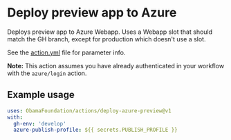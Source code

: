 # Deploy preview app to Azure

Deploys preview app to Azure Webapp. Uses a Webapp slot that should match the GH branch, except for production which doesn't use a slot.

See the [action.yml](./action.yml) file for parameter info.

**Note:** This action assumes you have already authenticated in your workflow with the `azure/login` action.

## Example usage

```yaml
uses: ObamaFoundation/actions/deploy-azure-preview@v1
with:
  gh-env: 'develop'
  azure-publish-profile: ${{ secrets.PUBLISH_PROFILE }}
```

